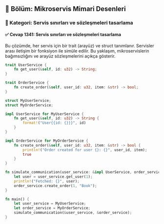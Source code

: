 ## 📘 Bölüm: Mikroservis Mimari Desenleri  
### 🔹 Kategori: Servis sınırları ve sözleşmeleri tasarlama  
#### ✅ Cevap 1341: Servis sınırları ve sözleşmeleri tasarlama

Bu çözümde, her servis için bir trait (arayüz) ve struct tanımlanır. Servisler arası iletişim bir fonksiyon ile simüle edilir. Bu yaklaşım, mikroservislerin bağımsızlığını ve arayüz sözleşmelerini açıkça gösterir.

```rust
trait UserService {
    fn get_user(&self, id: u32) -> String;
}

trait OrderService {
    fn create_order(&self, user_id: u32, item: &str) -> bool;
}

struct MyUserService;
struct MyOrderService;

impl UserService for MyUserService {
    fn get_user(&self, id: u32) -> String {
        format!("User{{id: {}}}", id)
    }
}

impl OrderService for MyOrderService {
    fn create_order(&self, user_id: u32, item: &str) -> bool {
        println!("Order created for user {}: {}", user_id, item);
        true
    }
}

fn simulate_communication(user_service: &impl UserService, order_service: &impl OrderService) {
    let user = user_service.get_user(1);
    println!("Fetched: {}", user);
    order_service.create_order(1, "Book");
}

fn main() {
    let user_service = MyUserService;
    let order_service = MyOrderService;
    simulate_communication(&user_service, &order_service);
}
```
